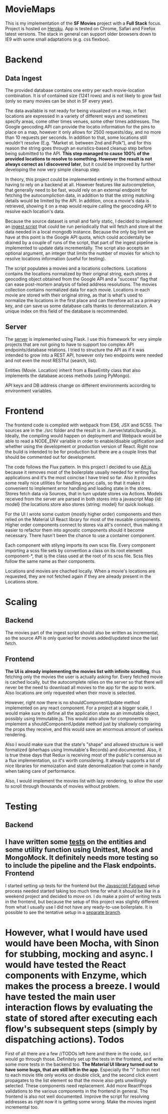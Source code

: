 MovieMaps
==================================

This is my implementation of the **SF Movies** project with a **Full Stack** focus.
Project is hosted on [Heroku](http://moviemaps.heroku.com/).
App is tested on Chrome, Safari and Firefox latest versions. The stack in general can support older browsers down to IE9 with some small adaptations (e.g. css flexbox).

Backend
==================================
Data Ingest
----------------------------------
The provided database contains one entry per each movie-location combination. It is of contained size (1241 rows) and is not likely to grow fast (only so many movies can be shot in SF every year).

The data available is not ready for being visualized on a map, in fact locations are expressed in a variety of different ways and sometimes specify areas, come other times venues, some other times addresses. The Google geocoding API can provide the locatio information for the pins to place on a map, however it only allows for 2500 requests/day, and no more than 10 requests per seconds. In addition to that, some locations still wouldn't resolve (E.g. "Market st. between 2nd and Polk"), and for this reason the string goes through an euristics-based cleanup step before being submitted to the API. **This step managed to cause 100% of the provided locations to resolve to something. However the result is not always correct as I discovered later**, but it could be improved by further developing the now very simple cleanup step.

In theory, this project could be implemented entirely in the frontend without having to rely on a backend at all. However features like autocompletion, that generally need to be fast, would rely on an external endpoint for fetching the autocompliction data, in addition to that the string matching details would be limited by the API. In addition, once a movie's data is retrieved, showing it on a map would require calling the geocoding API to resolve each location's data.

Because the source dataset is small and fairly static, I decided to implement an [ingest script](ingest_script.py) that could be run periodically that will fetch and store all the data needed in a local mongodb instance. Because the only big limit we have at this point is the Google API quota, which could accidentally be drained by a couple of runs of the script, that part of the ingest pipeline is implemented to update data incrementally. The script also accepts an optional argument, an integer that limits the number of movies for which to resolve locations information (useful for testing).

The script populates a movies and a locations collections. Locations contains the locations normalized by their original string, each stores a geocoding object obtained from the Google API and a "success" flag that can ease post-mortem analysis of failed address resolutions. The movies collection contains normalized data for each movie. Locations in each movie are stored with their original string, as that is what's used to normalize the locations in the first place and can therefore act as a primary key, and can save us some database calls thanks to denormalization. A unique index on this field of the database is recommended.

Server
---------------------
The [server](server/__init__.py) is implemented using Flask. I use this framework for very simple projects that are not going to have to support too complex API endpoints/database relations. I tried to structure the API as if it was intended to grow into a REST API, however only two endpoints were needed and not even the most RESTful (search, list).

Entities (Movie. Location) inherit from a BaseEntity class that also implements the database access methods (using PyMongo).

API keys and DB address change on different environments according to environment variables.

Frontend
====================
The frontend code is compiled with webpack from ES6, JSX and SCSS. The sources are in the ./src folder and the result is in ./server/static/bundle.js. Ideally, the compiling would happen on deployment and Webpack would be able to read a NODE_ENV variable in order to enable/disable uglification and whether using the development or production version of React. Right now the build is intended to be for production but there are a couple lines that should be commented out for development.

The code follows the Flux pattern. In this project I decided to use [Alt.js](http://alt.js.org/) because it removes most of the boilerplate usually needed for writing flux applications and it's the most coincise I have tried so far. Also it provides some really nice utilities for handling async calls, so that it makes it convenient to implement error handling and loading state in the stores. Stores fetch data via Sources, that in turn update stores via Actions. Models received from the server are parsed in both stores into a javascript Map {id: model} (the locations store also stores {string: model} for quick lookup).

For the UI I wrote some custom (mostly higher order) components and then relied on the Material UI React library for most of the reusable components. Higher order components connect to stores via alt's connect, thus making it easier to refactor them into agnostic components should it become necessary. There hasn't been the chance to use a container component.

Each component with stilyng imports its own scss file. Every component importing a scss file sets by convention a class on its root element component-*, that is the class used at the root of its scss file. Scss files follow the same name as their components.

Locations and movies are chached locally. When a movie's locations are requested, they are not fetched again if they are already present in the Locations store.

Scaling
===================
Backend
----------------------
The movies part of the ingest script should also be written as incremental, so the source API is only queried for movies added/updated since the last fetch.

Frontend
---------------------
**The UI is already implementing the movies list with infinite scrolling**, thus fetching only the movies the user is actually asking for. Every fetched movie is cached locally, but the autocomplete relies on the server so that there will never be the need to download all movies to the app for the app to work. Also locations are only requested when their movie is selected.

However, right now there is no shouldComponentUpdate method implemented on any react component.
For a project at a bigger scale, I would make sure to define all the application state as an immutable object, possibly using Immutable.js. This would also allow for components to implement a shouldComponentUpdate method just by shallowly comparing the props they receive, and this would save an enormous amount of useless rendering.

Also I would make sure that the state's "shape" and allowed structure is well formalized (pherhaps using Immutable's Records) and documented. Also, it is true these days that Redux is receiving most of the public's consensus as a flux implementation, so it's worth considering. It already supports a lot of nice libraries for memoization and state denormalization that come in handy when taking care of performance.

Also, I would implement the movies list with lazy rendering, to allow the user to scroll through thousands of movies without problem.

Testing
====================
Backend
--------------------
I have written some [tests](runtests.py) on the entities and some utility function using Unittest, Mock and MongoMock. It definitely needs more testing so to include the pipeline and the Flask endpoints.
Frontend
--------------------
I started setting up tests for the frontend but the [Javascript Fatigued](https://medium.com/@ericclemmons/) setup process needed started taking too much time for what it should be like in a weekend project and decided to move on. I do make a point of writing tests in the frontend, but because the setup of this project was slightly different from what I usually use I did not have any ready-to-use boilerplate. It is possible to see the tentative setup in a [separate branch](https://github.com/mrgreenh/MovieMaps/tree/tentative_frontend_test_setup).

However, what I would have used would have been Mocha, with Sinon for stubbing, mocking and async. I would have tested the React components with Enzyme, which makes the process a breeze.
I would have tested the main user interaction flows by evaluating the state of stored after executing each flow's subsequent steps (simply by dispatching actions).
Todos
====================
First of all there are a few //TODOs left here and there in the code, so I would go through those.
Definitely set up the tests in the frontend, and write some more tests in the backend too.
**The Material UI library turned out to have some bugs, that are still left in the app**. Especially the "i" button next to each movie title only works on double click, and the second click event propagates to the list element so that the movie also gets unwillingly selected. These components need replacement.
Add more ReactProps validations to the various components in the frontend in general. The frontend is also not well documented.
Improve the script for resolving addresses as right now it is getting some wrong. Make the movies ingest incremental too.